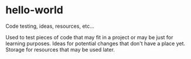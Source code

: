 # hello-world
Code testing, ideas, resources, etc...

Used to test pieces of code that may fit in a project or may be just for learning purposes.
Ideas for potential changes that don't have a place yet.
Storage for resources that may be used later.
